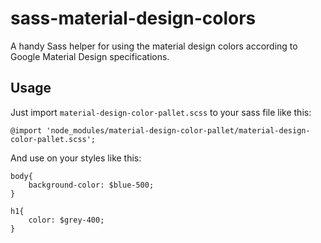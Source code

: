 # sass-material-design-colors
A handy Sass helper for using the material design colors according to Google Material Design specifications.

## Usage

Just import `material-design-color-pallet.scss` to your sass file like this:

	@import 'node_modules/material-design-color-pallet/material-design-color-pallet.scss';

And use on your styles like this:

	body{
		background-color: $blue-500;
	}

	h1{
		color: $grey-400;
	}
